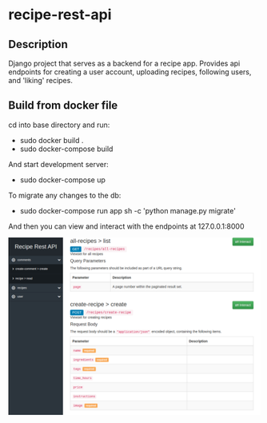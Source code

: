 # recipe-rest-api

## Description
Django project that serves as a backend for a recipe app. Provides api endpoints for creating a user account, uploading recipes, following users, and 'liking' recipes.  

## Build from docker file
cd into base directory and run:
  - sudo docker build .
  - sudo docker-compose build
  
And start development server:
  - sudo docker-compose up
  
To migrate any changes to the db:
  - sudo docker-compose run app sh -c 'python manage.py migrate'
  

And then you can view and interact with the endpoints at 127.0.0.1:8000

![Alt text](app/media/screenshot.png?raw=true "screenshot")
